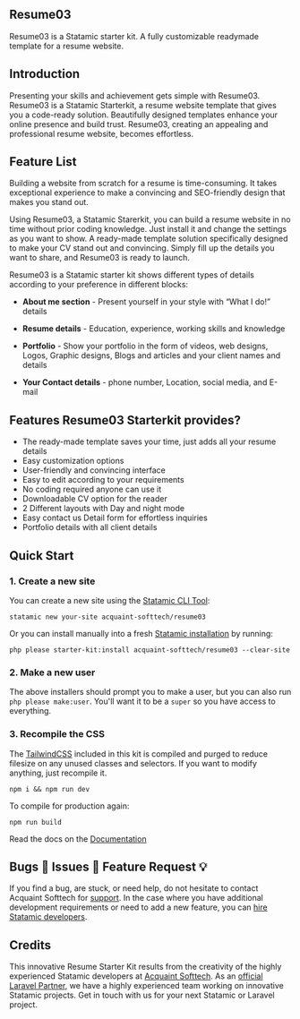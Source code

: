 ## Resume03

Resume03 is a Statamic starter kit. A fully customizable readymade template for a resume website. 

## Introduction 

Presenting your skills and achievement gets simple with Resume03. Resume03 is a Statamic Starterkit, a resume website template that gives you a code-ready solution. Beautifully designed templates enhance your online presence and build trust. Resume03, creating an appealing and professional resume website, becomes effortless.  

## Feature List 

Building a website from scratch for a resume is time-consuming. It takes exceptional experience to make a convincing and SEO-friendly design that makes you stand out.   

Using Resume03, a Statamic Starerkit, you can build a resume website in no time without prior coding knowledge. Just install it and change the settings as you want to show. A ready-made template solution specifically designed to make your CV stand out and convincing. Simply fill up the details you want to share, and Resume03 is ready to launch. 

Resume03 is a Statamic starter kit shows different types of details according to your preference in different blocks: 

- **About me section** - Present yourself in your style with “What I do!” details 

- **Resume details** - Education, experience, working skills and knowledge 

- **Portfolio** - Show your portfolio in the form of videos, web designs, Logos, Graphic designs, Blogs and articles and your client names and details 

- **Your Contact details** - phone number, Location, social media, and E-mail 

##  Features Resume03 Starterkit provides? 

- The ready-made template saves your time, just adds all your resume details 
- Easy customization options 
- User-friendly and convincing interface  
- Easy to edit according to your requirements  
- No coding required anyone can use it 
- Downloadable CV option for the reader  
- 2 Different layouts with Day and night mode  
- Easy contact us Detail form for effortless inquiries  
- Portfolio details with all client details 

## Quick Start

### 1. Create a new site

You can create a new site using the [Statamic CLI Tool](https://github.com/statamic/cli):

```
statamic new your-site acquaint-softtech/resume03
```

Or you can install manually into a fresh [Statamic installation](https://statamic.dev/installation) by running:

```
php please starter-kit:install acquaint-softtech/resume03 --clear-site
```

### 2. Make a new user

The above installers should prompt you to make a user, but you can also run `php please make:user`. You'll want it to be a `super` so you have access to everything.

### 3. Recompile the CSS

The [TailwindCSS](https://tailwindcss.com/) included in this kit is compiled and purged to reduce filesize on any unused classes and selectors. If you want to modify anything, just recompile it.

```
npm i && npm run dev
```

To compile for production again:

```
npm run build
```

Read the docs on the [Documentation](DOCUMENTATION.md)

## Bugs 🐛 Issues 🚧 Feature Request 💡

If you find a bug, are stuck, or need help, do not hesitate to contact Acquaint Softtech for [support](https://github.com/acquaint-softtech/resume03/issues).  In the case where you have additional development requirements or need to add a new feature, you can [hire Statamic developers](https://acquaintsoft.com/statamic-cms-development-company).

## Credits

This innovative Resume Starter Kit results from the creativity of the highly experienced Statamic developers at [Acquaint Softtech](https://acquaintsoft.com). As an [official Laravel Partner]( https://acquaintsoft.com/services/laravel-development-service), we have a highly experienced team working on innovative Statamic projects. Get in touch with us for your next Statamic or Laravel project.